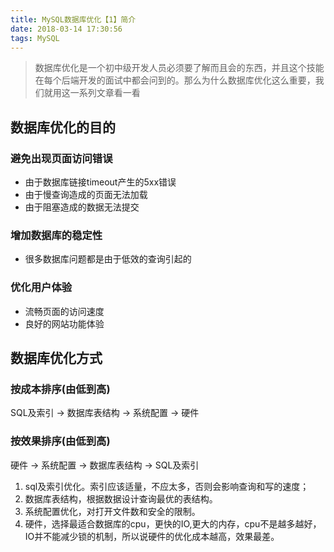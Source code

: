 ```yaml
---
title: MySQL数据库优化【1】简介
date: 2018-03-14 17:30:56
tags: MySQL
---
```

>数据库优化是一个初中级开发人员必须要了解而且会的东西，并且这个技能在每个后端开发的面试中都会问到的。那么为什么数据库优化这么重要，我们就用这一系列文章看一看

## 数据库优化的目的
### 避免出现页面访问错误
* 由于数据库链接timeout产生的5xx错误
* 由于慢查询造成的页面无法加载
* 由于阻塞造成的数据无法提交
### 增加数据库的稳定性
* 很多数据库问题都是由于低效的查询引起的
### 优化用户体验
* 流畅页面的访问速度
* 良好的网站功能体验

## 数据库优化方式
### 按成本排序(由低到高)
SQL及索引 -> 数据库表结构 -> 系统配置 -> 硬件
### 按效果排序(由低到高)
硬件 -> 系统配置 -> 数据库表结构 -> SQL及索引

1. sql及索引优化。索引应该适量，不应太多，否则会影响查询和写的速度；
2. 数据库表结构，根据数据设计查询最优的表结构。
3. 系统配置优化，对打开文件数和安全的限制。
4. 硬件，选择最适合数据库的cpu，更快的IO,更大的内存，cpu不是越多越好， IO并不能减少锁的机制，所以说硬件的优化成本越高，效果最差。